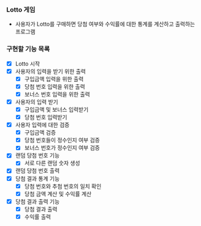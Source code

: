 ### Lotto 게임

- 사용자가 Lotto를 구매하면 당첨 여부와 수익률에 대한 통계를 계산하고 출력하는 프로그램

### 구현할 기능 목록

- [x] Lotto 시작
- [x] 사용자의 입력을 받기 위한 출력
    - [x] 구입금액 입력을 위한 출력
    - [x] 당첨 번호 입력을 위한 출력
    - [x] 보너스 번호 입력을 위한 출력
- [x] 사용자의 입력 받기
    - [x] 구입금액 및 보너스 입력받기
    - [x] 당첨 번호 입력받기
- [x] 사용자 입력에 대한 검증
    - [x] 구입금액 검증
    - [x] 당첨 번호들이 정수인지 여부 검증
    - [x] 보너스 번호가 정수인지 여부 검증
- [x] 랜덤 당첨 번호 기능
    - [x] 서로 다른 랜덤 숫자 생성
- [x] 랜덤 당첨 번호 출력
- [x] 당첨 결과 통계 기능
    - [x] 당첨 번호와 추첨 번호의 일치 확인
    - [x] 당첨 금액 계산 및 수익률 계산
- [x] 당첨 결과 출력 기능
    - [x] 당첨 결과 출력
    - [x] 수익률 출력